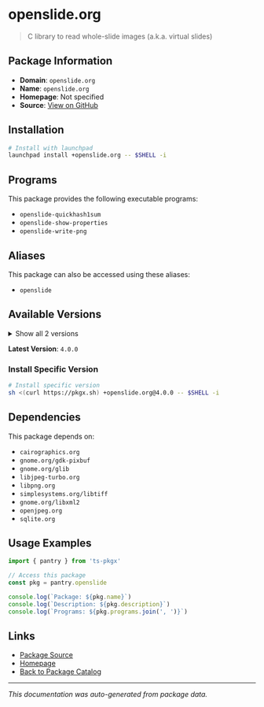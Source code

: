 # openslide.org

> C library to read whole-slide images (a.k.a. virtual slides)

## Package Information

- **Domain**: `openslide.org`
- **Name**: `openslide.org`
- **Homepage**: Not specified
- **Source**: [View on GitHub](https://github.com/pkgxdev/pantry/tree/main/projects/openslide.org/package.yml)

## Installation

```bash
# Install with launchpad
launchpad install +openslide.org -- $SHELL -i
```

## Programs

This package provides the following executable programs:

- `openslide-quickhash1sum`
- `openslide-show-properties`
- `openslide-write-png`

## Aliases

This package can also be accessed using these aliases:

- `openslide`

## Available Versions

<details>
<summary>Show all 2 versions</summary>

- `4.0.0`, `3.4.1`

</details>

**Latest Version**: `4.0.0`

### Install Specific Version

```bash
# Install specific version
sh <(curl https://pkgx.sh) +openslide.org@4.0.0 -- $SHELL -i
```

## Dependencies

This package depends on:

- `cairographics.org`
- `gnome.org/gdk-pixbuf`
- `gnome.org/glib`
- `libjpeg-turbo.org`
- `libpng.org`
- `simplesystems.org/libtiff`
- `gnome.org/libxml2`
- `openjpeg.org`
- `sqlite.org`

## Usage Examples

```typescript
import { pantry } from 'ts-pkgx'

// Access this package
const pkg = pantry.openslide

console.log(`Package: ${pkg.name}`)
console.log(`Description: ${pkg.description}`)
console.log(`Programs: ${pkg.programs.join(', ')}`)
```

## Links

- [Package Source](https://github.com/pkgxdev/pantry/tree/main/projects/openslide.org/package.yml)
- [Homepage](#)
- [Back to Package Catalog](../package-catalog.md)

---

*This documentation was auto-generated from package data.*
